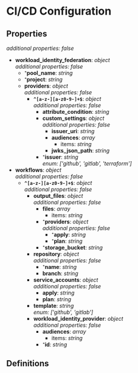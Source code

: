 # CI/CD Configuration

<!-- markdownlint-disable MD036 -->

## Properties

*additional properties: false*

- **workload_identity_federation**: *object*
  <br>*additional properties: false*
  - ⁺**pool_name**: *string*
  - ⁺**project**: *string*
  - **providers**: *object*
    <br>*additional properties: false*
    - **`^[a-z-][a-z0-9-]+$`**: *object*
      <br>*additional properties: false*
      - **attribute_condition**: *string*
      - **custom_settings**: *object*
        <br>*additional properties: false*
        - **issuer_uri**: *string*
        - **audiences**: *array*
          - items: *string*
        - **jwks_json_path**: *string*
      - ⁺**issuer**: *string*
        <br>*enum: ['github', 'gitlab', 'terraform']*
- **workflows**: *object*
  <br>*additional properties: false*
  - **`^[a-z-][a-z0-9-]+$`**: *object*
    <br>*additional properties: false*
    - **output_files**: *object*
      <br>*additional properties: false*
      - **files**: *array*
        - items: *string*
      - ⁺**providers**: *object*
        <br>*additional properties: false*
        - ⁺**apply**: *string*
        - ⁺**plan**: *string*
      - ⁺**storage_bucket**: *string*
    - **repository**: *object*
      <br>*additional properties: false*
      - ⁺**name**: *string*
      - **branch**: *string*
    - **service_accounts**: *object*
      <br>*additional properties: false*
      - **apply**: *string*
      - **plan**: *string*
    - **template**: *string*
      <br>*enum: ['github', 'gitlab']*
    - **workload_identity_provider**: *object*
      <br>*additional properties: false*
      - **audiences**: *array*
        - items: *string*
      - ⁺**id**: *string*

## Definitions


